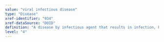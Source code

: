 ```yaml
---
value: "viral infectious disease"
type: "Disease"
xref-identifier: "934"
xref-dataSource: "DOID"
definition: "A disease by infectious agent that results in infection, has_material_basis_in Viruses."
level: "4"
---
```

